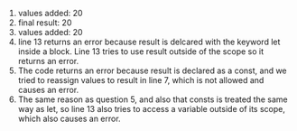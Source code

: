 1. values added: 20
2. final result: 20
3. values added: 20
4. line 13 returns an error because result is delcared with the keyword let inside a block. Line 13 tries to use result outside of the scope so it returns an error.
5. The code returns an error because result is declared as a const, and we tried to reassign values to result in line 7, which is not allowed and causes an error.
6. The same reason as question 5, and also that consts is treated the same way as let, so line 13 also tries to access a variable outside of its scope, which also causes an error.